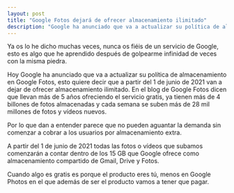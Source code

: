 ```yaml
---
layout: post
title: "Google Fotos dejará de ofrecer almacenamiento ilimitado"
description: "Google ha anunciado que va a actualizar su política de almacenamiento en Google Fotos, esto quiere decir que a partir del 1 de junio de 2021 van a dejar de ofrecer almacenamiento ilimitado."
---
```


Ya os lo he dicho muchas veces, nunca os fiéis de un servicio de Google, esto es algo que he aprendido después de golpearme infinidad de veces con la misma piedra.

Hoy Google ha anunciado que va a actualizar su política de almacenamiento en Google Fotos, esto quiere decir que a partir del 1 de junio de 2021 van a dejar de ofrecer almacenamiento ilimitado. En el blog de Google Fotos dicen que llevan más de 5 años ofreciendo el servicio gratis, ya tienen más de 4 billones de fotos almacenadas y cada semana se suben más de 28 mil millones de fotos y vídeos nuevos.

Por lo que dan a entender parece que no pueden aguantar la demanda sin comenzar a cobrar a los usuarios por almacenamiento extra.

A partir del 1 de junio de 2021 todas las fotos o vídeos que subamos comenzarán a contar dentro de los 15 GB que Google ofrece como almacenamiento compartido de Gmail, Drive y Fotos.

Cuando algo es gratis es porque el producto eres tú, menos en Google Photos en el que además de ser el producto vamos a tener que pagar.
